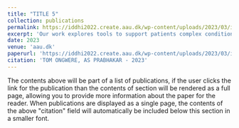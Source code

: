 ```yaml
---
title: "TITLE 5"
collection: publications
permalink: https://iddhi2022.create.aau.dk/wp-content/uploads/2023/03/iddhi22_paper_4576.pdf
excerpt: 'Our work explores tools to support patients complex conditions such as discordant chronic comorbidities (DCCs). Discordant chronic comorbidities are when two or more chronic or long-term diseases or conditions are present in a person at the same time. Chronic comorbidities often lead to complex treatment regimens, complicated decision-making, and complex symptom management [4]. One challenge we reported in our prior work, is the luck system robust enough for these patients to record and communicate their issues to multiple providers. The current healthcare system is relying upon the patient to personally communicate their issues, and that is not fair, efficient, or accurate. We showed how patients did not share all of their information because they assumed that providers may not be interested in some aspects of their life, some patients were fearful of judgment and other patients forgot terms that were used by their various providers [4]. Systems are being used to help patients record and share their information. For example, online journals are used to track patients’ information. However, the challenges associated with this type of tool are the challenges of recording, filtering, and communicating that information across multiple providers. We believe that, the effective support and care for patients with DCCs should be consistent with the patient’s values, desires, and goals. The DCCs care and support should be feasible and flexible to accommodate shifts in a patients’ life and must be tailored so it makes intellectual, emotional, and practical sense to a patient key takeaway# 1. Studies are looking to help patients and healthcare providers set …'
date: 2023
venue: 'aau.dk'
paperurl: 'https://iddhi2022.create.aau.dk/wp-content/uploads/2023/03/iddhi22_paper_4576.pdf'
citation: 'TOM ONGWERE, AS PRABHAKAR - 2023'
---
```


The contents above will be part of a list of publications, if the user clicks the link for the publication than the contents of section will be rendered as a full page, allowing you to provide more information about the paper for the reader. When publications are displayed as a single page, the contents of the above "citation" field will automatically be included below this section in a smaller font.

